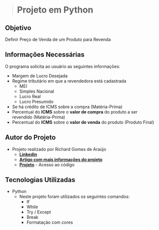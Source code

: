 ># Projeto em Python

## Objetivo
Definir Preço de Venda de um Produto para Revenda

## Informações Necessárias
O programa solicita ao usuário as seguintes informações:
- Margem de Lucro Desejada
- Regime tributário em que a revendedora está cadastrada
   - MEI
   - Simples Nacional
   - Lucro Real
   - Lucro Presumido
 - Se há crédito de ICMS sobre a compra (Matéria-Prima)
 - Percentual do **ICMS** sobre o **valor de compra** do produto a ser revendido (Matéria-Prima)
 - Percentual do **ICMS** sobre o **valor de venda** do produto (Produto Final)

## Autor do Projeto
- Projeto realizado por Richard Gomes de Araújo
   - [**Linkedin**](https://www.linkedin.com/in/richardaraujoanalistadedados/)
   - [**Artigo com mais informações do projeto**](https://www.linkedin.com/pulse/precifica%C3%A7%C3%A3o-em-python-richard-gomes-de-araujo/)
   - [**Projeto**](https://github.com/RichardGomesDeAraujo/precificacao_01/blob/main/preco06.py) - Acesso ao código

## Tecnologias Utilizadas
- Python
  - Neste projeto foram utilizados os seguintes comandos:
      - If
      - While
      - Try / Except
      - Break
      - Formatação com cores


